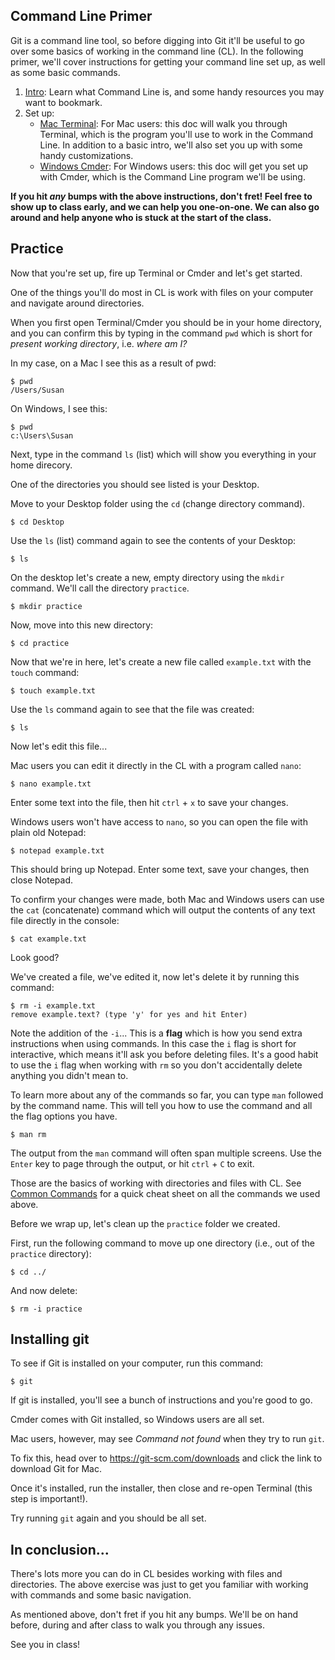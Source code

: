 ## Command Line Primer

Git is a command line tool, so before digging into Git it'll be useful to go over some basics of working in the command line (CL). In the following primer, we'll cover instructions for getting your command line set up, as well as some basic commands.

1. [Intro](https://github.com/susanBuck/notes/blob/master/07_Command_Line/00_Intro.md): Learn what Command Line is, and some handy resources you may want to bookmark.
2. Set up:
    + [Mac Terminal](https://github.com/susanBuck/notes/blob/master/07_Command_Line/02_Mac-Terminal.md): For Mac users: this doc will walk you through Terminal, which is the program you'll use to work in the Command Line. In addition to a basic intro, we'll also set you up with some handy customizations.
    + [Windows Cmder](https://github.com/susanBuck/notes/blob/master/07_Command_Line/03_Windows-Cmder.md): For Windows users: this doc will get you set up with Cmder, which is the Command Line program we'll be using. 

**If you hit *any* bumps with the above instructions, don't fret! Feel free to show up to class early, and we can help you one-on-one. We can also go around and help anyone who is stuck at the start of the class.**




## Practice

Now that you're set up, fire up Terminal or Cmder and let's get started.

One of the things you'll do most in CL is work with files on your computer and navigate around directories.

When you first open Terminal/Cmder you should be in your home directory, and you can confirm this by typing in the command `pwd` which is short for *present working directory*, i.e. *where am I?*

In my case, on a Mac I see this as a result of pwd:


    $ pwd
    /Users/Susan


On Windows, I see this:


    $ pwd
    c:\Users\Susan


Next, type in the command `ls` (list) which will show you everything in your home direcory.

One of the directories you should see listed is your Desktop.

Move to your Desktop folder using the `cd` (change directory command). 


    $ cd Desktop


Use the `ls` (list) command again to see the contents of your Desktop:

    $ ls


On the desktop let's create a new, empty directory using the `mkdir` command. We'll call the directory `practice`.

    $ mkdir practice


Now, move into this new directory:

    $ cd practice


Now that we're in here, let's create a new file called `example.txt` with the `touch` command:

    $ touch example.txt


Use the `ls` command again to see that the file was created: 

    $ ls 


Now let's edit this file...

Mac users you can edit it directly in the CL with a program called `nano`:

    $ nano example.txt

Enter some text into the file, then hit `ctrl` + `x` to save your changes.

Windows users won't have access to `nano`, so you can open the file with plain old Notepad:

    $ notepad example.txt


This should bring up Notepad. Enter some text, save your changes, then close Notepad.

To confirm your changes were made, both Mac and Windows users can use the `cat` (concatenate) command which will output the contents of any text file directly in the console:


    $ cat example.txt


Look good?

We've created a file, we've edited it, now let's delete it by running this command:


    $ rm -i example.txt
    remove example.text? (type 'y' for yes and hit Enter)


Note the addition of the `-i`... This is a **flag** which is how you send extra instructions when using commands. In this case the `i` flag is short for interactive, which means it'll ask you before deleting files. It's a good habit to use the `i` flag when working with `rm` so you don't accidentally delete anything you didn't mean to.

To learn more about any of the commands so far, you can type `man` followed by the command name. This will tell you how to use the command and all the flag options you have.


    $ man rm


The output from the `man` command will often span multiple screens. Use the `Enter` key to page through the output, or hit `ctrl` + `C` to exit.

Those are the basics of working with directories and files with CL. See [Common Commands](https://github.com/susanBuck/notes/blob/master/07_Command_Line/04_Common-commands.md) for a quick cheat sheet on all the commands we used above.

Before we wrap up, let's clean up the `practice` folder we created.

First, run the following command to move up one directory (i.e., out of the `practice` directory):


    $ cd ../


And now delete:

    $ rm -i practice


## Installing git

To see if Git is installed on your computer, run this command:


    $ git


If git is installed, you'll see a bunch of instructions and you're good to go. 

Cmder comes with Git installed, so Windows users are all set.

Mac users, however, may see *Command not found* when they try to run `git`. 

To fix this, head over to <https://git-scm.com/downloads> and click the link to download Git for Mac. 

Once it's installed, run the installer, then close and re-open Terminal (this step is important!). 

Try running `git` again and you should be all set.


## In conclusion...

There's lots more you can do in CL besides working with files and directories. The above exercise was just to get you familiar with working with commands and some basic navigation.

As mentioned above, don't fret if you hit any bumps. We'll be on hand before, during and after class to walk you through any issues.

See you in class!








